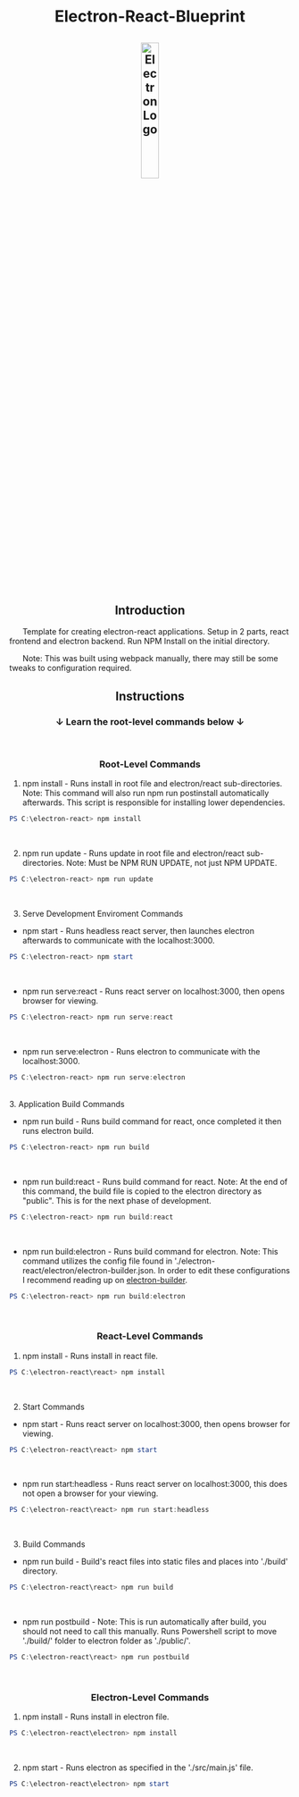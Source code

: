 <h1 align="center">Electron-React-Blueprint</h1>
<h2 align="center">
    <img src="./react/public/static/favicon.ico" title="Electron Logo" alt="Electron Logo" style="width: 25%; height: auto;"/>
</h2>

<h2 align="center">Introduction</h2>

&nbsp;&nbsp;&nbsp;&nbsp;&nbsp;&nbsp;Template for creating electron-react applications. Setup in 2 parts, react frontend and electron backend. Run NPM Install on the initial directory.

&nbsp;&nbsp;&nbsp;&nbsp;&nbsp;&nbsp;Note: This was built using webpack manually, there may still be some tweaks to configuration required.

<h2 align="center">Instructions</h2>

<h3 align="center">&darr; Learn the root-level commands below &darr;</h3>

<br/>

<h3 align="center">Root-Level Commands</h3>

1. npm install - Runs install in root file and electron/react sub-directories. Note: This command will also run npm run postinstall automatically afterwards. This script is responsible for installing lower dependencies.

```powershell
PS C:\electron-react> npm install 
```

<br/>

2. npm run update - Runs update in root file and electron/react sub-directories. Note: Must be NPM RUN UPDATE, not just NPM UPDATE.

```powershell
PS C:\electron-react> npm run update 
```

<br/>

3. Serve Development Enviroment Commands

- npm start - Runs headless react server, then launches electron afterwards to communicate with the localhost:3000.

```powershell
PS C:\electron-react> npm start 
```

<br/>

- npm run serve:react - Runs react server on localhost:3000, then opens browser for viewing.

```powershell
PS C:\electron-react> npm run serve:react 
```

<br/>

- npm run serve:electron - Runs electron to communicate with the localhost:3000.

```powershell
PS C:\electron-react> npm run serve:electron 
```

<br/>
3. Application Build Commands

- npm run build - Runs build command for react, once completed it then runs electron build.

```powershell
PS C:\electron-react> npm run build 
```

<br/>

- npm run build:react - Runs build command for react. Note: At the end of this command, the build file is copied to the electron directory as "public". This is for the next phase of development.

```powershell
PS C:\electron-react> npm run build:react 
```

<br/>

- npm run build:electron - Runs build command for electron. Note: This command utilizes the config file found in './electron-react/electron/electron-builder.json. In order to edit these configurations I recommend reading up on [electron-builder](https://www.electron.build/ "electron-builder docs").

```powershell
PS C:\electron-react> npm run build:electron 
```

<br/>

<h3 align="center">React-Level Commands</h3>

1. npm install - Runs install in react file.

```powershell
PS C:\electron-react\react> npm install 
```

<br/>

2. Start Commands

- npm start - Runs react server on localhost:3000, then opens browser for viewing.

```powershell
PS C:\electron-react\react> npm start 
```

<br/>

- npm run start:headless - Runs react server on localhost:3000, this does not open a browser for your viewing.

```powershell
PS C:\electron-react\react> npm run start:headless 
```

<br/>

3. Build Commands

- npm run build - Build's react files into static files and places into './build' directory.

```powershell
PS C:\electron-react\react> npm run build 
```

<br/>

- npm run postbuild - Note: This is run automatically after build, you should not need to call this manually. Runs Powershell script to move './build/' folder to electron folder as './public/'.

```powershell
PS C:\electron-react\react> npm run postbuild 
```

<br/>

<h3 align="center">Electron-Level Commands</h3>

1. npm install - Runs install in electron file.

```powershell
PS C:\electron-react\electron> npm install 
```

<br/>

2. npm start - Runs electron as specified in the './src/main.js' file.

```powershell
PS C:\electron-react\electron> npm start 
```
